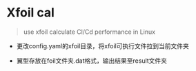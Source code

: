# Xfoil cal
> use xfoil calculate Cl/Cd performance in Linux

- 更改config.yaml的xfoil目录，将xfoil可执行文件拉到当前文件夹

- 翼型存放在foil文件夹.dat格式，输出结果至result文件夹
